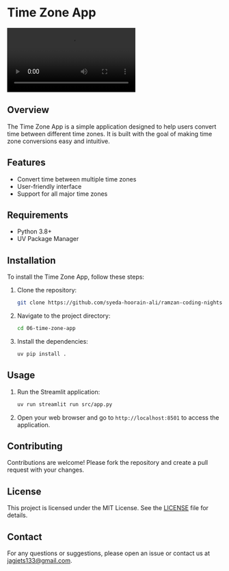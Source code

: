 # Time Zone App

<video controls>
    <source src="./demo.mp4" />
</video>

## Overview
The Time Zone App is a simple application designed to help users convert time between different time zones. It is built with the goal of making time zone conversions easy and intuitive.

## Features
- Convert time between multiple time zones
- User-friendly interface
- Support for all major time zones

## Requirements

- Python 3.8+
- UV Package Manager

## Installation
To install the Time Zone App, follow these steps:

1. Clone the repository:
    ```sh
    git clone https://github.com/syeda-hoorain-ali/ramzan-coding-nights.git
    ```
2. Navigate to the project directory:
    ```sh
    cd 06-time-zone-app
    ```
3. Install the dependencies:
    ```sh
    uv pip install .
    ```

## Usage
1. Run the Streamlit application:
    ```sh
    uv run streamlit run src/app.py
    ```
2. Open your web browser and go to `http://localhost:8501` to access the application.

## Contributing
Contributions are welcome! Please fork the repository and create a pull request with your changes.

## License
This project is licensed under the MIT License. See the [LICENSE](LICENSE) file for details.

## Contact
For any questions or suggestions, please open an issue or contact us at [jagjets133@gmail.com](mailto:jagets133@gmail.com).